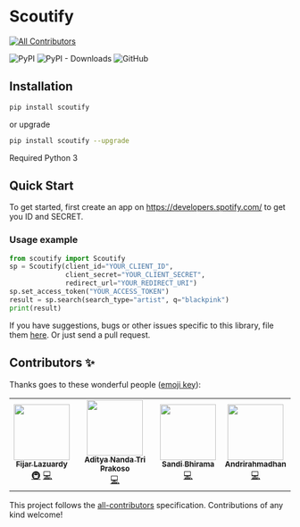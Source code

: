 # Scoutify
<!-- ALL-CONTRIBUTORS-BADGE:START - Do not remove or modify this section -->
[![All Contributors](https://img.shields.io/badge/all_contributors-2-orange.svg?style=flat-square)](#contributors-)
<!-- ALL-CONTRIBUTORS-BADGE:END -->

![PyPI](https://img.shields.io/pypi/v/scoutify)
![PyPI - Downloads](https://img.shields.io/pypi/dm/scoutify)
![GitHub](https://img.shields.io/github/license/samsan-tech/scoutify)

## Installation

```bash
pip install scoutify
```

or upgrade

```bash
pip install scoutify --upgrade
```

Required Python 3

## Quick Start

To get started, first create an app on https://developers.spotify.com/ to get you ID and SECRET.

### Usage example

```python
from scoutify import Scoutify
sp = Scoutify(client_id="YOUR_CLIENT_ID",
              client_secret="YOUR_CLIENT_SECRET",
              redirect_url="YOUR_REDIRECT_URI")
sp.set_access_token("YOUR_ACCESS_TOKEN")
result = sp.search(search_type="artist", q="blackpink")
print(result)
```

If you have suggestions, bugs or other issues specific to this library,
file them [here](https://github.com/samsan-tech/scoutify/issues).
Or just send a pull request.

## Contributors ✨

Thanks goes to these wonderful people ([emoji key](https://allcontributors.org/docs/en/emoji-key)):

<!-- ALL-CONTRIBUTORS-LIST:START - Do not remove or modify this section -->
<!-- prettier-ignore-start -->
<!-- markdownlint-disable -->
<table>
  <tr>
    <td align="center"><a href="https://github.com/fijar-lazuardy"><img src="https://avatars0.githubusercontent.com/u/32705957?v=4" width="100px;" alt=""/><br /><sub><b>Fijar Lazuardy</b></sub></a><br /><a href="#infra-fijar-lazuardy" title="Infrastructure (Hosting, Build-Tools, etc)">🚇</a> <a href="https://github.com/samsan-tech/scoutify/commits?author=fijar-lazuardy" title="Code">💻</a></td>
    <td align="center"><a href="https://github.com/adityanandaaa"><img src="https://avatars1.githubusercontent.com/u/54924541?v=4" width="100px;" alt=""/><br /><sub><b>Aditya Nanda Tri Prakoso</b></sub></a><br /><a href="https://github.com/samsan-tech/scoutify/commits?author=adityanandaaa" title="Code">💻</a></td>
    <td align="center"><a href="https://github.com/sanbhir14"><img src="https://avatars3.githubusercontent.com/u/43607241?v=4" width="100px;" alt=""/><br /><sub><b>Sandi Bhirama</b></sub></a><br /><a href="https://github.com/samsan-tech/scoutify/commits?author=sanbhir14" title="Code">💻</a></td>
    <td align="center"><a href="https://github.com/andri81533"><img src="https://avatars0.githubusercontent.com/u/54887614?v=4" width="100px;" alt=""/><br /><sub><b>Andrirahmadhan</b></sub></a><br /><a href="https://github.com/samsan-tech/scoutify/commits?author=andri81533" title="Code">💻</a></td>
  </tr>
</table>

<!-- markdownlint-enable -->
<!-- prettier-ignore-end -->
<!-- ALL-CONTRIBUTORS-LIST:END -->

This project follows the [all-contributors](https://github.com/all-contributors/all-contributors) specification. Contributions of any kind welcome!